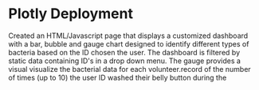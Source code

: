 # Plotly Deployment

Created an HTML/Javascript page that displays a customized dashboard with a bar, bubble and gauge chart designed to identify different types of bacteria based on the ID chosen the user. 
The dashboard is filtered by static data containing ID's in a drop down menu. The gauge provides a visual visualize the bacterial data for each volunteer.record of the number of times (up to 10) the user ID washed their belly button during the 
